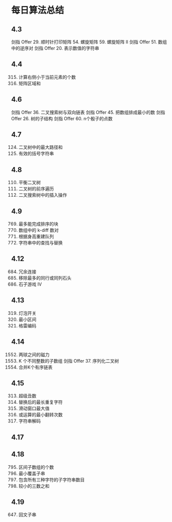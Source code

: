 # 每日算法总结

## 4.3

剑指 Offer 29. 顺时针打印矩阵
54. 螺旋矩阵
59. 螺旋矩阵 II
剑指 Offer 51. 数组中的逆序对
剑指 Offer 20. 表示数值的字符串

## 4.4

315. 计算右侧小于当前元素的个数
1314. 矩阵区域和

## 4.6

剑指 Offer 36. 二叉搜索树与双向链表
剑指 Offer 45. 把数组排成最小的数
剑指 Offer 26. 树的子结构
剑指 Offer 60. n个骰子的点数

## 4.7

124. 二叉树中的最大路径和
678. 有效的括号字符串

## 4.8

110. 平衡二叉树
144. 二叉树的前序遍历
701. 二叉搜索树中的插入操作

## 4.9

769. 最多能完成排序的块
532. 数组中的 k-diff 数对
406. 根据身高重建队列
833. 字符串中的查找与替换

## 4.12

684. 冗余连接
947. 移除最多的同行或同列石头
1510. 石子游戏 IV

## 4.13 

319. 灯泡开关
632. 最小区间
89. 格雷编码

## 4.14

1552. 两球之间的磁力
992. K 个不同整数的子数组
剑指 Offer 37. 序列化二叉树
23. 合并K个有序链表

## 4.15

313. 超级丑数
424. 替换后的最长重复字符
239. 滑动窗口最大值
1318. 或运算的最小翻转次数
394. 字符串解码

## 4.17

## 4.18

795. 区间子数组的个数
76. 最小覆盖子串
1358. 包含所有三种字符的子字符串数目
259. 较小的三数之和

## 4.19

647. 回文子串